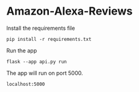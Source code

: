 # Amazon-Alexa-Reviews



 Install the requirements file
```
pip install -r requirements.txt
```

 Run the app
```
flask --app api.py run
```

 The app will run on port 5000. 
```
localhost:5000
```
